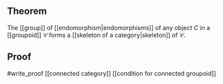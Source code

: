 ## Theorem
The [[group]] of [[endomorphism|endomorphisms]] of any object $C$ in a [[groupoid]] $\mathcal C$ forms a [[skeleton of a category|skeleton]] of $\mathcal C$.
## Proof
#write_proof  [[connected category]] [[condition for connected groupoid]]
